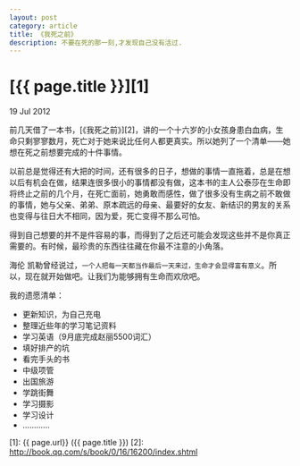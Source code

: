 ```yaml
---
layout: post
category: article
title: 《我死之前》
description: 不要在死的那一刻,才发现自己没有活过.
---
```


# [{{ page.title }}][1]

19 Jul 2012

前几天借了一本书，[《我死之前》][2]，讲的一个十六岁的小女孩身患白血病，生命只剩寥寥数月，死亡对于她来说比任何人都更真实。所以她列了一个清单——她想在死之前想要完成的十件事情。

以前总是觉得还有大把的时间，还有很多的日子，想做的事情一直拖着，总是在想以后有机会在做，结果连很多很小的事情都没有做，这本书的主人公泰莎在生命即将终止之前的几个月，在死亡面前，她勇敢而感性，做了很多没有生病之前不敢做的事情，她与父亲、弟弟、原本疏远的母亲、最要好的女友、新结识的男友的关系也变得与往日大不相同，因为爱，死亡变得不那么可怕。

得到自己想要的并不是件容易的事，而得到了之后还可能会发现这些并不是你真正需要的。有时候，最珍贵的东西往往藏在你最不注意的小角落。

海伦 凯勒曾经说过，`一个人把每一天都当作最后一天来过，生命才会显得富有意义`。所以，现在就开始做吧。让我们为能够拥有生命而欢欣吧。

我的遗愿清单：

<ul>
	<li>更新知识，为自己充电</li>
	<li>整理近些年的学习笔记资料</li>
	<li>学习英语（9月底完成赵丽5500词汇）</li>
	<li>填好排产的坑</li>
	<li>看完手头的书</li>
	<li>中级项管</li>
	<li>出国旅游</li>
	<li>学跳街舞</li>
	<li>学习摄影</li>
	<li>学习设计</li>
	<li>............</li>
</ul>

[1]:    {{ page.url}}  ({{ page.title }})
[2]: http://book.qq.com/s/book/0/16/16200/index.shtml
